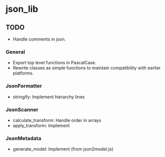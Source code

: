 
# json_lib


## TODO

- Handle comments in json.


### General

- Export top level functions in PascalCase.
- Rewrite classes as simple functions to maintain compatibility with earlier platforms.


### JsonFormatter

- stringify: Implement hierarchy lines


### JsonScanner

- calculate_transform: Handle order in arrays
- apply_transform: Implement


### JsonMetadata

- generate_model: Implement (from json2model.js)


